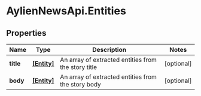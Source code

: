 # AylienNewsApi.Entities

## Properties
Name | Type | Description | Notes
------------ | ------------- | ------------- | -------------
**title** | [**[Entity]**](Entity.md) | An array of extracted entities from the story title | [optional] 
**body** | [**[Entity]**](Entity.md) | An array of extracted entities from the story body | [optional] 


